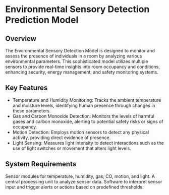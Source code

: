 # Environmental Sensory Detection Prediction Model

## Overview
The Environmental Sensory Detection Model is designed to monitor and assess the presence of individuals in a room by analyzing various environmental parameters. This sophisticated model utilizes multiple sensors to provide real-time insights into room occupancy and conditions, enhancing security, energy management, and safety monitoring systems.

## Key Features
* Temperature and Humidity Monitoring: Tracks the ambient temperature and moisture levels, identifying human presence through changes in these parameters.
* Gas and Carbon Monoxide Detection: Monitors the levels of harmful gases and carbon monoxide, alerting to potential safety risks or signs of occupancy.
* Motion Detection: Employs motion sensors to detect any physical activity, providing direct evidence of presence.
* Light Sensing: Measures light intensity to detect interactions such as the use of light switches or movement that alters light levels.

## System Requirements
Sensor modules for temperature, humidity, gas, CO, motion, and light.
A central processing unit to analyze sensor data.
Software to interpret sensor input and trigger alerts or actions based on predefined thresholds.
